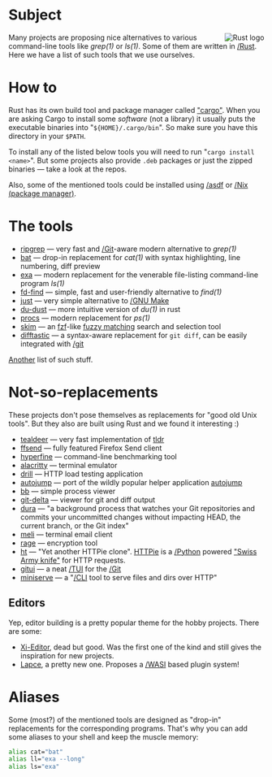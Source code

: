 # Subject

<img style="background-color: white; float: right;" alt="Rust logo" src="https://www.rust-lang.org/static/images/rust-logo-blk.svg">

Many projects are proposing nice alternatives to various command-line tools like *grep(1)* or *ls(1)*. Some of them are written in [/Rust](). Here we have a list of such tools that we use ourselves.

# How to

Rust has its own build tool and package manager called ["cargo"](https://doc.rust-lang.org/stable/cargo/). When you are asking Cargo to install some *software* (not a library) it usually puts the executable binaries into "`${HOME}/.cargo/bin`". So make sure you have this directory in your `$PATH`.

To install any of the listed below tools you will need to run "`cargo install <name>`". But some projects also provide `.deb` packages or just the zipped binaries — take a look at the repos.

Also, some of the mentioned tools could be installed using [/asdf]() or [/Nix (package manager)]().

# The tools

- [ripgrep](https://github.com/BurntSushi/ripgrep) — very fast and [/Git]()-aware modern alternative to *grep(1)*
- [bat](https://github.com/sharkdp/bat) — drop-in replacement for *cat(1)* with syntax highlighting, line numbering, diff preview
- [exa](https://github.com/ogham/exa) — modern replacement for the venerable file-listing command-line program *ls(1)*
- [fd-find](https://github.com/sharkdp/fd) — simple, fast and user-friendly alternative to *find(1)*
- [just](https://github.com/casey/just) — very simple alternative to [/GNU Make]()
- [du-dust](https://github.com/bootandy/dust) — more intuitive version of *du(1)* in rust
- [procs](https://github.com/dalance/procs) — modern replacement for *ps(1)*
- [skim](https://github.com/lotabout/skim) — an [fzf](https://github.com/junegunn/fzf)-like [fuzzy matching](https://www.techopedia.com/definition/24183/fuzzy-matching) search and selection tool
- [difftastic](https://difftastic.wilfred.me.uk/) — a syntax-aware replacement for `git diff`, can be easily integrated with [/git]()

[Another](https://github.com/ibraheemdev/modern-unix) list of such stuff.

# Not-so-replacements

These projects don't pose themselves as replacements for "good old Unix tools". But they also are built using Rust and we found it interesting :)

- [tealdeer](https://github.com/dbrgn/tealdeer) — very fast implementation of [tldr](https://github.com/tldr-pages/tldr) 
- [ffsend](https://github.com/timvisee/ffsend) — fully featured Firefox Send client
- [hyperfine](https://github.com/sharkdp/hyperfine) — command-line benchmarking tool
- [alacritty](https://github.com/alacritty/alacritty) — terminal emulator
- [drill](https://github.com/fcsonline/drill) — HTTP load testing application
- [autojump](https://github.com/xen0n/autojump-rs) — port of the wildly popular helper application [autojump](https://github.com/wting/autojump)
- [bb](https://github.com/epilys/bb) — simple process viewer
- [git-delta](https://github.com/dandavison/delta) — viewer for git and diff output
- [dura](https://github.com/tkellogg/dura) — "a background process that watches your Git repositories and commits your uncommitted changes without impacting HEAD, the current branch, or the Git index"
- [meli](https://github.com/meli/meli) — terminal email client
- [rage](https://github.com/str4d/rage) — encryption tool
- [ht](https://github.com/ducaale/ht) — "Yet another HTTPie clone". [HTTPie](https://httpie.io/) is a [/Python]() powered ["Swiss Army knife"](https://en.wikipedia.org/wiki/Swiss_Army_knife) for HTTP requests.
- [gitui](https://github.com/extrawurst/gitui) — a neat [/TUI]() for the [/Git]()
- [miniserve](https://github.com/svenstaro/miniserve) — a "[/CLI]() tool to serve files and dirs over HTTP"

## Editors

Yep, editor building is a pretty popular theme for the hobby projects. There are some:

- [Xi-Editor](), dead but good. Was the first one of the kind and still gives the inspiration for new projects.
- [Lapce](https://github.com/lapce/lapce), a pretty new one. Proposes a [/WASI]() based plugin system!

# Aliases

Some (most?) of the mentioned tools are designed as "drop-in" replacements for the corresponding programs. That's why you can add some aliases to your shell and keep the muscle memory:
   
```bash
alias cat="bat"
alias ll="exa --long"
alias ls="exa"
```